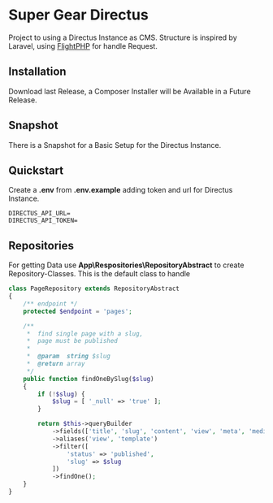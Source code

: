 # Super Gear Directus

Project to using a Directus Instance as CMS. Structure is inspired by Laravel, using [FlightPHP](https://github.com/mikecao/flight)
for handle Request.

## Installation

Download last Release, a Composer Installer will be Available in a Future Release.

## Snapshot

There is a Snapshot for a Basic Setup for the Directus Instance.

## Quickstart

Create a **.env** from **.env.example** adding token and url for Directus Instance.

```
DIRECTUS_API_URL=
DIRECTUS_API_TOKEN=
```

## Repositories

For getting Data use **App\\Respositories\\RepositoryAbstract** to create Repository-Classes.
This is the default class to handle

```PHP
class PageRepository extends RepositoryAbstract
{
    /** endpoint */
    protected $endpoint = 'pages';

    /**
     *  find single page with a slug,
     *  page must be published
     *
     *  @param  string $slug
     *  @return array
     */
    public function findOneBySlug($slug)
    {
        if (!$slug) {
            $slug = [ '_null' => 'true' ];
        }

        return $this->queryBuilder
            ->fields(['title', 'slug', 'content', 'view', 'meta', 'media_teaser.*', 'media_hero.*'])
            ->aliases('view', 'template')
            ->filter([
                'status' => 'published',
                'slug' => $slug
            ])
            ->findOne();
    }
}
```

